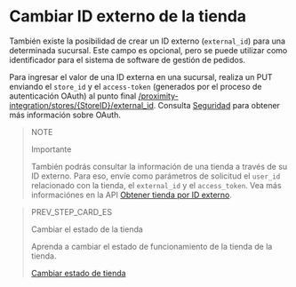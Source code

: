 # Cambiar ID externo de la tienda

También existe la posibilidad de crear un ID externo (`external_id`) para una determinada sucursal. Este campo es opcional, pero se puede utilizar como identificador para el sistema de software de gestión de pedidos.

Para ingresar el valor de una ID externa en una sucursal, realiza un PUT enviando el `store_id` y el `access-token` (generados por el proceso de autenticación OAuth) al punto final [/proximity-integration/stores/{StoreID}/external_id](https://www.mercadopago[FAKER][URL][DOMAIN]/developers/es/reference/mp_delivery/_proximity-integration_store_id_external_id/put). Consulta [Seguridad](https://www.mercadopago[FAKER][URL][DOMAIN]/developers/es/guides/security/oauth/introduction) para obtener más información sobre OAuth.

> NOTE
>
> Importante
>
> También podrás consultar la información de una tienda a través de su ID externo. Para eso, envíe como parámetros de solicitud el `user_id` relacionado con la tienda, el `external_id` y el `access_token`. Vea más informaciónes en la API [Obtener tienda por ID externo](https://www.mercadopago[FAKER][URL][DOMINIO]/developers/pt/reference/mp_delivery/_proximity-integration_users_SellerID_stores_external_id_ExternalID/get).

> PREV_STEP_CARD_ES
>
> Cambiar el estado de la tienda
>
> Aprenda a cambiar el estado de funcionamiento de la tienda de la tienda.
>
> [Cambiar estado de tienda](https://www.mercadopago[FAKER][URL][DOMAIN]/developers/es/guias/mp-delivery/change-store-status)